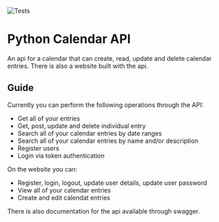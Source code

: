 ![Tests](https://github.com/RyMaDe/Py-Calendar-API/actions/workflows/ci.yaml/badge.svg)
# Python Calendar API
An api for a calendar that can create, read, update and delete calendar entries.
There is also a website built with the api.

## Guide
Currently you can perform the following operations through the API:

- Get all of your entries
- Get, post, update and delete individual entry
- Search all of your calendar entries by date ranges
- Search all of your calendar entries by name and/or description
- Register users
- Login via token authentication

On the website you can:
- Register, login, logout, update user details, update user password
- View all of your calendar entries
- Create and edit calendat entries

There is also documentation for the api available through swagger.
